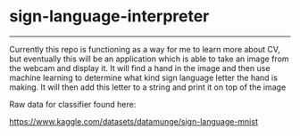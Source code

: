 # sign-language-interpreter
---

Currently this repo is functioning as a way for me to learn more about CV, but eventually this will be an application which is able to take an image from the webcam and display it. It will find a hand in the image and then use machine learning to determine what kind sign language letter the hand is making. It will then add this letter to a string and print it on top of the image

Raw data for classifier found here:

https://www.kaggle.com/datasets/datamunge/sign-language-mnist


